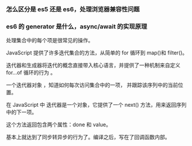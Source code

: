 ### 怎么区分是 es5 还是 es6，处理浏览器兼容性问题

### es6 的 generator 是什么，async/await 的实现原理

处理集合中的每个项是很常见的操作。

JavaScript 提供了许多迭代集合的方法，从简单的 for 循环到 map()和 filter()。

迭代器和生成器将迭代的概念直接带入核心语言，并提供了一种机制来自定义 for...of 循环的行为 。

一个迭代器对象 ，知道如何每次访问集合中的一项， 并跟踪该序列中的当前位置。

在 JavaScript 中 迭代器是一个对象，它提供了一个 next() 方法，用来返回序列中的下一项。

这个方法返回包含两个属性：done 和 value。

基本上就达到了同步转异步的行为了。编译之后，写在了回调函数内部。

